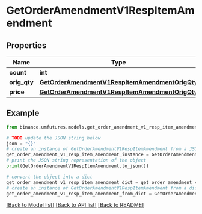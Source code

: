 # GetOrderAmendmentV1RespItemAmendment


## Properties

Name | Type | Description | Notes
------------ | ------------- | ------------- | -------------
**count** | **int** |  | [optional] 
**orig_qty** | [**GetOrderAmendmentV1RespItemAmendmentOrigQty**](GetOrderAmendmentV1RespItemAmendmentOrigQty.md) |  | [optional] 
**price** | [**GetOrderAmendmentV1RespItemAmendmentOrigQty**](GetOrderAmendmentV1RespItemAmendmentOrigQty.md) |  | [optional] 

## Example

```python
from binance.umfutures.models.get_order_amendment_v1_resp_item_amendment import GetOrderAmendmentV1RespItemAmendment

# TODO update the JSON string below
json = "{}"
# create an instance of GetOrderAmendmentV1RespItemAmendment from a JSON string
get_order_amendment_v1_resp_item_amendment_instance = GetOrderAmendmentV1RespItemAmendment.from_json(json)
# print the JSON string representation of the object
print(GetOrderAmendmentV1RespItemAmendment.to_json())

# convert the object into a dict
get_order_amendment_v1_resp_item_amendment_dict = get_order_amendment_v1_resp_item_amendment_instance.to_dict()
# create an instance of GetOrderAmendmentV1RespItemAmendment from a dict
get_order_amendment_v1_resp_item_amendment_from_dict = GetOrderAmendmentV1RespItemAmendment.from_dict(get_order_amendment_v1_resp_item_amendment_dict)
```
[[Back to Model list]](../README.md#documentation-for-models) [[Back to API list]](../README.md#documentation-for-api-endpoints) [[Back to README]](../README.md)


